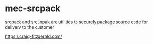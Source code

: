 # mec-srcpack

srcpack and srcunpak are utilities to securely package source code for delivery to the customer

https://craig-fitzgerald.com/
